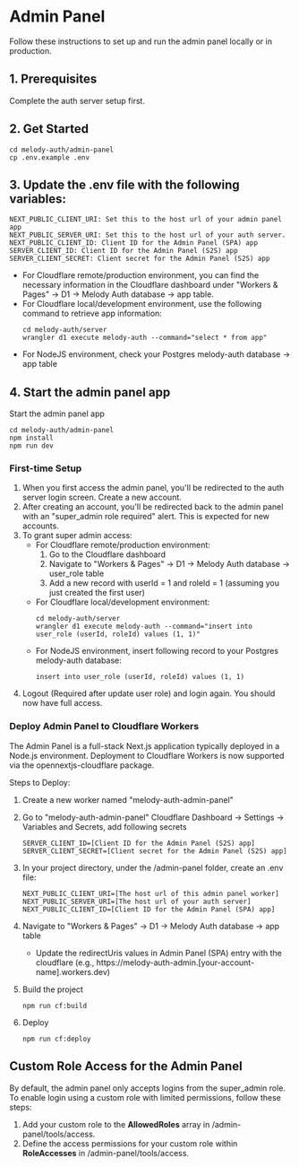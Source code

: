 # Admin Panel

Follow these instructions to set up and run the admin panel locally or in production.

## 1. Prerequisites
Complete the auth server setup first.

## 2. Get Started

```
cd melody-auth/admin-panel
cp .env.example .env
```

## 3. Update the .env file with the following variables:
```
NEXT_PUBLIC_CLIENT_URI: Set this to the host url of your admin panel app
NEXT_PUBLIC_SERVER_URI: Set this to the host url of your auth server.
NEXT_PUBLIC_CLIENT_ID: Client ID for the Admin Panel (SPA) app
SERVER_CLIENT_ID: Client ID for the Admin Panel (S2S) app
SERVER_CLIENT_SECRET: Client secret for the Admin Panel (S2S) app
```

- For Cloudflare remote/production environment, you can find the necessary information in the Cloudflare dashboard under "Workers & Pages" -> D1 -> Melody Auth database -> app table.
- For Cloudflare local/development environment, use the following command to retrieve app information:
  ```
  cd melody-auth/server
  wrangler d1 execute melody-auth --command="select * from app"
  ```
- For NodeJS environment, check your Postgres melody-auth database -> app table

## 4. Start the admin panel app

Start the admin panel app
```
cd melody-auth/admin-panel
npm install
npm run dev
```

### First-time Setup

1. When you first access the admin panel, you'll be redirected to the auth server login screen. Create a new account.
2. After creating an account, you'll be redirected back to the admin panel with an "super_admin role required" alert. This is expected for new accounts.
3. To grant super admin access:
    - For Cloudflare remote/production environment:
      1. Go to the Cloudflare dashboard
      2. Navigate to "Workers & Pages" -> D1 -> Melody Auth database -> user_role table
      3. Add a new record with userId = 1 and roleId = 1 (assuming you just created the first user)
    - For Cloudflare local/development environment:
      ```
      cd melody-auth/server
      wrangler d1 execute melody-auth --command="insert into user_role (userId, roleId) values (1, 1)"
      ```
    - For NodeJS environment, insert following record to your Postgres melody-auth database:
      ```
      insert into user_role (userId, roleId) values (1, 1)
      ```
4. Logout (Required after update user role) and login again. You should now have full access.

### Deploy Admin Panel to Cloudflare Workers
The Admin Panel is a full-stack Next.js application typically deployed in a Node.js environment. Deployment to Cloudflare Workers is now supported via the opennextjs-cloudflare package.
  
Steps to Deploy:  
1. Create a new worker named "melody-auth-admin-panel"
2. Go to "melody-auth-admin-panel" Cloudflare Dashboard -> Settings -> Variables and Secrets, add following secrets
    ```
    SERVER_CLIENT_ID=[Client ID for the Admin Panel (S2S) app]
    SERVER_CLIENT_SECRET=[Client secret for the Admin Panel (S2S) app]
    ```
3. In your project directory, under the /admin-panel folder, create an .env file:
    ```
    NEXT_PUBLIC_CLIENT_URI=[The host url of this admin panel worker]
    NEXT_PUBLIC_SERVER_URI=[The host url of your auth server]
    NEXT_PUBLIC_CLIENT_ID=[Client ID for the Admin Panel (SPA) app]
    ```
4. Navigate to "Workers & Pages" -> D1 -> Melody Auth database -> app table 
    - Update the redirectUris values in Admin Panel (SPA)	entry with the cloudflare  (e.g., https://melody-auth-admin.[your-account-name].workers.dev)

5. Build the project
    ```
    npm run cf:build
    ```
6. Deploy
    ```
    npm run cf:deploy
    ```

## Custom Role Access for the Admin Panel
By default, the admin panel only accepts logins from the super_admin role. To enable login using a custom role with limited permissions, follow these steps:
1. Add your custom role to the **AllowedRoles** array in /admin-panel/tools/access.
2. Define the access permissions for your custom role within **RoleAccesses** in /admin-panel/tools/access.